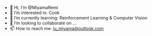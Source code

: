 - 👋 Hi, I’m @MiyamaRemi
- 👀 I’m interested in: Cook
- 🌱 I’m currently learning: Reinforcement Learning & Computer Vision
- 💞️ I’m looking to collaborate on ...
- 📫 How to reach me: lu_miyama@outlook.com

<!---
MiyamaRemi/MiyamaRemi is a ✨ special ✨ repository because its `README.md` (this file) appears on your GitHub profile.
You can click the Preview link to take a look at your changes.
--->

